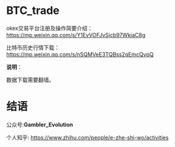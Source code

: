 # BTC_trade

okex交易平台注册及操作简要介绍：
https://mp.weixin.qq.com/s/Y1EvVOFJvSjcb97WkiaC8g

比特币历史行情下载：
https://mp.weixin.qq.com/s/nSQMVeE3TQBss2qEmcQvpQ


**说明**：

数据下载需要翻墙。

# 结语


公众号:**Gambler_Evolution**

个人知乎: https://www.zhihu.com/people/e-zhe-shi-wo/activities


